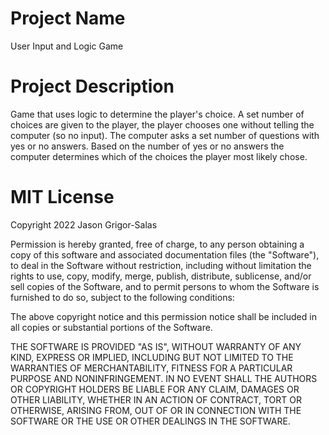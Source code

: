 # Project Name

User Input and Logic Game

# Project Description

Game that uses logic to determine the player's choice. A set number of choices are given to the player, the player chooses one without telling the computer (so no input). The computer asks a set number of questions with yes or no answers. Based on the number of yes or no answers the computer determines which of the choices the player most likely chose.

# MIT License

Copyright 2022 Jason Grigor-Salas

Permission is hereby granted, free of charge, to any person obtaining a copy of this software and associated documentation files (the "Software"), to deal in the Software without restriction, including without limitation the rights to use, copy, modify, merge, publish, distribute, sublicense, and/or sell copies of the Software, and to permit persons to whom the Software is furnished to do so, subject to the following conditions:

The above copyright notice and this permission notice shall be included in all copies or substantial portions of the Software.

THE SOFTWARE IS PROVIDED "AS IS", WITHOUT WARRANTY OF ANY KIND, EXPRESS OR IMPLIED, INCLUDING BUT NOT LIMITED TO THE WARRANTIES OF MERCHANTABILITY, FITNESS FOR A PARTICULAR PURPOSE AND NONINFRINGEMENT. IN NO EVENT SHALL THE AUTHORS OR COPYRIGHT HOLDERS BE LIABLE FOR ANY CLAIM, DAMAGES OR OTHER LIABILITY, WHETHER IN AN ACTION OF CONTRACT, TORT OR OTHERWISE, ARISING FROM, OUT OF OR IN CONNECTION WITH THE SOFTWARE OR THE USE OR OTHER DEALINGS IN THE SOFTWARE.
